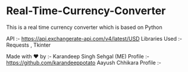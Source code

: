 # Real-Time-Currency-Converter
This is a real time currency converter which is based on Python

API :- https://api.exchangerate-api.com/v4/latest/USD
Libraries Used :- Requests , Tkinter

Made with ❤️ by :-
Karandeep Singh Sehgal (ME)      Profile :- https://github.com/karandeeppotato
Aayush Chhikara                  Profile :- 